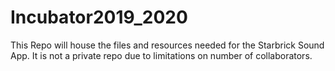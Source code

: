 # Incubator2019_2020


This Repo will house the files and resources needed for the Starbrick Sound App.  It is not a private repo due to limitations on number of collaborators.
